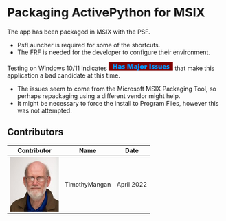 # Packaging ActivePython for MSIX

The app has been packaged in MSIX with the PSF.

* PsfLauncher is required for some of the shortcuts.
* The FRF is needed for the developer to configure their environment.

Testing on Windows 10/11 indicates [<img src="/media/CatIssues.png" alt="Has Issues" />](/media/CatIssues.png) that make this application a bad candidate at this time.  

* The issues seem to come from the Microsoft MSIX Packaging Tool, so perhaps repackaging using a different vendor might help.
* It might be necessary to force the install to Program Files, however this was not attempted.


## Contributors

| Contributor | Name | Date |
|----|----|----|
| [<img src="/media/Contributors/TimMangan.jpg" align="left" Height="128" />](/media/Contributors/TimMangan.jpg) | TimothyMangan | April 2022 |

